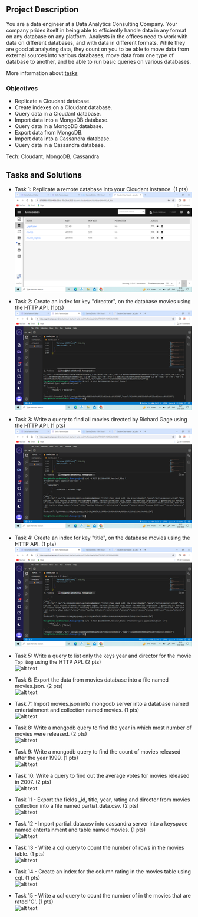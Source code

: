 ## Project Description
You are a data engineer at a Data Analytics Consulting Company. Your company prides itself in being able to efficiently handle data in any format on any database on any platform. Analysts in the offices need to work with data on different databases, and with data in different formats. While they are good at analyzing data, they count on you to be able to move data from external sources into various databases, move data from one type of database to another, and be able to run basic queries on various databases.

More information about [tasks](https://github.com/As2909/IBM-Data-Engineering-Specialization-Coursera/blob/main/Course%2010%20Introduction%20to%20NoSQL%20Databases/Week%205/Task.pdf)
### Objectives

- Replicate a Cloudant database.
- Create indexes on a Cloudant database.
- Query data in a Cloudant database.
- Import data into a MongoDB database.
- Query data in a MongoDB database.
- Export data from MongoDB.
- Import data into a Cassandra database.
- Query data in a Cassandra database.

Tech: Cloudant, MongoDB, Cassandra

## Tasks and Solutions
- Task 1: Replicate a remote database into your Cloudant instance. (1 pts) \
![alt text](https://github.com/As2909/IBM-Data-Engineering-Specialization-Coursera/blob/main/Course%2010%20Introduction%20to%20NoSQL%20Databases/Week%205/1-replication.png "1")

- Task 2: Create an index for key "director", on the database movies using the HTTP API. (1pts) \
![alt text](https://github.com/As2909/IBM-Data-Engineering-Specialization-Coursera/blob/main/Course%2010%20Introduction%20to%20NoSQL%20Databases/Week%205/2-index-director.PNG "2")

- Task 3: Write a query to find all movies directed by Richard Gage using the HTTP API. (1 pts) \
![alt text](https://github.com/As2909/IBM-Data-Engineering-Specialization-Coursera/blob/main/Course%2010%20Introduction%20to%20NoSQL%20Databases/Week%205/3-query-director.PNG "3")

- Task 4: Create an index for key "title", on the database movies using the HTTP API. (1 pts) \
![alt text](https://github.com/As2909/IBM-Data-Engineering-Specialization-Coursera/blob/main/Course%2010%20Introduction%20to%20NoSQL%20Databases/Week%205/4-index-title.PNG "4")

- Task 5: Write a query to list only the keys year and director for the movie `Top Dog` using the HTTP API. (2 pts) \
![alt text](https://github.com/xzZero/DataEng_IBM/blob/main/10%20-%20Introduction%20to%20NoSQL%20Databases/Week5/5-query-title.PNG "5")
- Task 6: Export the data from movies database into a file named movies.json. (2 pts)  \
![alt text](https://github.com/xzZero/DataEng_IBM/blob/main/10%20-%20Introduction%20to%20NoSQL%20Databases/Week5/6-couchexport.PNG "6")
- Task 7: Import movies.json into mongodb server into a database named entertainment and collection named movies. (1 pts) \
![alt text](https://github.com/xzZero/DataEng_IBM/blob/main/10%20-%20Introduction%20to%20NoSQL%20Databases/Week5/7-mongoimport.PNG "7")
- Task 8: Write a mongodb query to find the year in which most number of movies were released. (2 pts) \
![alt text](https://github.com/xzZero/DataEng_IBM/blob/main/10%20-%20Introduction%20to%20NoSQL%20Databases/Week5/8-mongo-query.PNG "8")
- Task 9: Write a mongodb query to find the count of movies released after the year 1999. (1 pts) \
![alt text](https://github.com/xzZero/DataEng_IBM/blob/main/10%20-%20Introduction%20to%20NoSQL%20Databases/Week5/9-mongo-query.PNG "9")
- Task 10. Write a query to find out the average votes for movies released in 2007. (2 pts)\
![alt text](https://github.com/xzZero/DataEng_IBM/blob/main/10%20-%20Introduction%20to%20NoSQL%20Databases/Week5/10-mongo-query.PNG "10")
- Task 11 - Export the fields _id, title, year, rating and director from movies collection into a file named partial_data.csv. (2 pts)\
![alt text](https://github.com/xzZero/DataEng_IBM/blob/main/10%20-%20Introduction%20to%20NoSQL%20Databases/Week5/11-mongoexport.PNG "11")
- Task 12 - Import partial_data.csv into cassandra server into a keyspace named entertainment and table named movies. (1 pts) \
![alt text](https://github.com/xzZero/DataEng_IBM/blob/main/10%20-%20Introduction%20to%20NoSQL%20Databases/Week5/12-cassandra-import.png "12")
- Task 13 - Write a cql query to count the number of rows in the movies table. (1 pts) \
![alt text](https://github.com/xzZero/DataEng_IBM/blob/main/10%20-%20Introduction%20to%20NoSQL%20Databases/Week5/13-cassandra-query.PNG "13")
- Task 14 - Create an index for the column rating in the movies table using cql. (1 pts) \
![alt text](https://github.com/xzZero/DataEng_IBM/blob/main/10%20-%20Introduction%20to%20NoSQL%20Databases/Week5/14-cassandra-index.PNG "14")
- Task 15 - Write a cql query to count the number of in the movies that are rated 'G'. (1 pts) \
![alt text](https://github.com/xzZero/DataEng_IBM/blob/main/10%20-%20Introduction%20to%20NoSQL%20Databases/Week5/15-cassandra-query.PNG "15")

